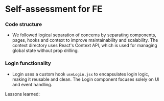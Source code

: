 # Self-assessment for FE


### Code structure
- We followed logical separation of concerns by separating components, pages, hooks and context to improve maintainability and scalability. The context directory uses React's Context API, which is used for managing global state without prop drilling. 

### Login functionality
- Login uses a custom hook ``useLogin.jsx`` to encapsulates login logic, making it reusable and clean. The Login component focuses solely on UI and event handling. 

Lessons learned: